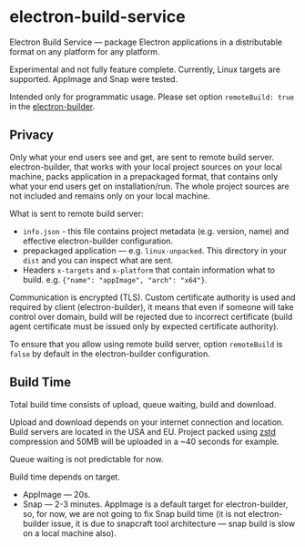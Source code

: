 # electron-build-service

Electron Build Service — package Electron applications in a distributable format on any platform for any platform.

Experimental and not fully feature complete. Currently, Linux targets are supported. AppImage and Snap were tested.

Intended only for programmatic usage. Please set option `remoteBuild: true` in the [electron-builder](https://github.com/electron-userland/electron-builder).

## Privacy

Only what your end users see and get, are sent to remote build server. electron-builder, that works with your local project sources on your local machine, packs application in a prepackaged format, that contains only what your end users get on installation/run. The whole project sources are not included and remains only on your local machine.

What is sent to remote build server:
* `info.json` - this file contains project metadata (e.g. version, name) and effective electron-builder configuration.
* prepackaged application — e.g. `linux-unpacked`. This directory in your `dist` and you can inspect what are sent.
* Headers `x-targets` and `x-platform` that contain information what to build. e.g. `{"name": "appImage", "arch": "x64"}`.

Communication is encrypted (TLS). Custom certificate authority is used and required by client (electron-builder), it means that even if someone will take control over domain, build will be rejected due to incorrect certificate (build agent certificate must be issued only by expected certificate authority).

To ensure that you allow using remote build server, option `remoteBuild` is `false` by default in the electron-builder configuration.

## Build Time

Total build time consists of upload, queue waiting, build and download.

Upload and download depends on your internet connection and location. Build servers are located in the USA and EU.
Project packed using [zstd](https://facebook.github.io/zstd/) compression and 50MB will be uploaded in a ~40 seconds for example.

Queue waiting is not predictable for now.

Build time depends on target. 
* AppImage — 20s.
* Snap — 2-3 minutes. AppImage is a default target for electron-builder, so, for now, we are not going to fix Snap build time (it is not electron-builder issue, it is due to snapcraft tool architecture — snap build is slow on a local machine also).
